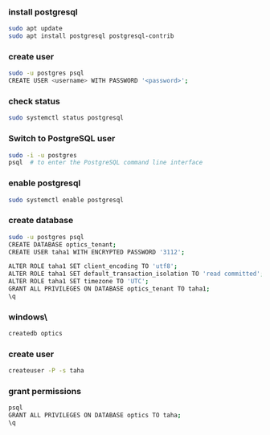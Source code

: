 ### install postgresql
```bash
sudo apt update
sudo apt install postgresql postgresql-contrib
```


### create user
```bash
sudo -u postgres psql
CREATE USER <username> WITH PASSWORD '<password>';
```

### check status
```bash
sudo systemctl status postgresql
```

### Switch to PostgreSQL user
```bash
sudo -i -u postgres
psql  # to enter the PostgreSQL command line interface
```

### enable postgresql
```bash
sudo systemctl enable postgresql
```

### create database
```bash
sudo -u postgres psql
CREATE DATABASE optics_tenant;
CREATE USER taha1 WITH ENCRYPTED PASSWORD '3112';

ALTER ROLE taha1 SET client_encoding TO 'utf8';
ALTER ROLE taha1 SET default_transaction_isolation TO 'read committed';
ALTER ROLE taha1 SET timezone TO 'UTC';
GRANT ALL PRIVILEGES ON DATABASE optics_tenant TO taha1;
\q
```

### windows\
```bash
createdb optics
```

### create user
```bash
createuser -P -s taha
```

### grant permissions
```bash
psql
GRANT ALL PRIVILEGES ON DATABASE optics TO taha;
\q
```

